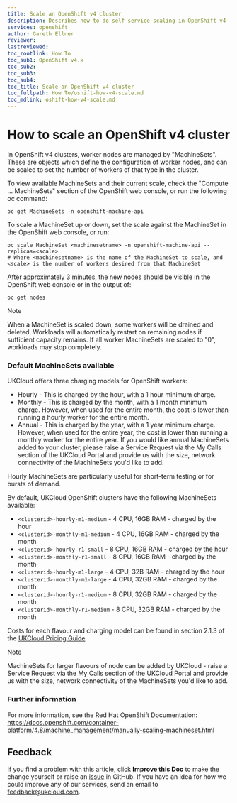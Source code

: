 ```yaml
---
title: Scale an OpenShift v4 cluster
description: Describes how to do self-service scaling in OpenShift v4
services: openshift
author: Gareth Ellner
reviewer: 
lastreviewed: 
toc_rootlink: How To
toc_sub1: OpenShift v4.x
toc_sub2:
toc_sub3:
toc_sub4:
toc_title: Scale an OpenShift v4 cluster
toc_fullpath: How To/oshift-how-v4-scale.md
toc_mdlink: oshift-how-v4-scale.md
---
```


# How to scale an OpenShift v4 cluster

In OpenShift v4 clusters, worker nodes are managed by "MachineSets". These are objects which define the configuration of worker nodes, and can be scaled to set the number of workers of that type in the cluster.

To view available MachineSets and their current scale, check the "Compute ... MachineSets" section of the OpenShift web console, or run the following oc command:

    oc get MachineSets -n openshift-machine-api


To scale a MachineSet up or down, set the scale against the MachineSet in the OpenShift web console, or run:

    oc scale MachineSet <machinesetname> -n openshift-machine-api --replicas=<scale>
    # Where <machinesetname> is the name of the MachineSet to scale, and <scale> is the number of workers desired from that MachineSet


After approximately 3 minutes, the new nodes should be visible in the OpenShift web console or in the output of:

    oc get nodes
	
> [!NOTE]
> When a MachineSet is scaled down, some workers will be drained and deleted. Workloads will automatically restart on remaining nodes if sufficient capacity remains. If all worker MachineSets are scaled to "0", workloads may stop completely.


### Default MachineSets available

UKCloud offers three charging models for OpenShift workers:
- Hourly - This is charged by the hour, with a 1 hour minimum charge.
- Monthly - This is charged by the month, with a 1 month minimum charge. However, when used for the entire month, the cost is lower than running a hourly worker for the entire month.
- Annual - This is charged by the year, with a 1 year minimum charge. However, when used for the entire year, the cost is lower than running a monthly worker for the entire year. If you would like annual MachineSets added to your cluster, please raise a Service Request via the My Calls section of the UKCloud Portal and provide us with the size, network connectivity of the MachineSets you'd like to add.

Hourly MachineSets are particularly useful for short-term testing or for bursts of demand.

By default, UKCloud OpenShift clusters have the following MachineSets available:
- `<clusterid>-hourly-m1-medium` - 4 CPU, 16GB RAM - charged by the hour
- `<clusterid>-monthly-m1-medium` - 4 CPU, 16GB RAM - charged by the month
- `<clusterid>-hourly-r1-small` - 8 CPU, 16GB RAM - charged by the hour
- `<clusterid>-monthly-r1-small` - 8 CPU, 16GB RAM - charged by the month
- `<clusterid>-hourly-m1-large` - 4 CPU, 32B RAM - charged by the hour
- `<clusterid>-monthly-m1-large` - 4 CPU, 32GB RAM - charged by the month
- `<clusterid>-hourly-r1-medium` -  8 CPU, 32GB RAM - charged by the month
- `<clusterid>-monthly-r1-medium` - 8 CPU, 32GB RAM - charged by the month

Costs for each flavour and charging model can be found in section 2.1.3 of the [UKCloud Pricing Guide](https://ukcloud.com/pricing-guide)

> [!NOTE]
> MachineSets for larger flavours of node can be added by UKCloud - raise a Service Request via the My Calls section of the UKCloud Portal and provide us with the size, network connectivity of the MachineSets you'd like to add.



### Further information

For more information, see the Red Hat OpenShift Documentation:
https://docs.openshift.com/container-platform/4.8/machine_management/manually-scaling-machineset.html


## Feedback

If you find a problem with this article, click **Improve this Doc** to make the change yourself or raise an [issue](https://github.com/UKCloud/documentation/issues) in GitHub. If you have an idea for how we could improve any of our services, send an email to <feedback@ukcloud.com>.
